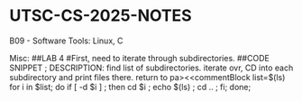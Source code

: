 # UTSC-CS-2025-NOTES

B09 - Software Tools: Linux, C


Misc:
##LAB 4
#First, need to iterate through subdirectories.
##CODE SNIPPET ; DESCRIPTION: find list of subdirectories. iterate ovr, CD into each subdirectory and print files there. return to pa><<commentBlock
list=$(ls)
for i in $list; do if [ -d $i ] ; then cd $i ; echo $(ls) ; cd .. ; fi; done;

